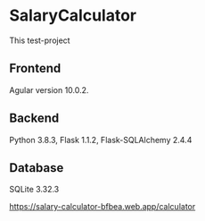 # SalaryCalculator

This test-project

## Frontend

Agular version 10.0.2.

## Backend

Python 3.8.3, Flask 1.1.2, Flask-SQLAlchemy 2.4.4

## Database

SQLite 3.32.3

https://salary-calculator-bfbea.web.app/calculator
